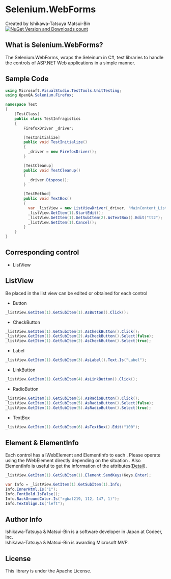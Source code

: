 # Selenium.WebForms

Created by Ishikawa-Tatsuya Matsui-Bin  
[![NuGet Version and Downloads count](https://buildstats.info/nuget/Selenium.WebForms)](https://www.nuget.org/packages/Selenium.WebForms/)

What is Selenium.WebForms?
---
The Selenium.WebForms, wraps the Seleinum in C#, test libraries to handle the controls of ASP.NET Web applications in a simple manner.

Sample Code
---
```cs  
using Microsoft.VisualStudio.TestTools.UnitTesting;
using OpenQA.Selenium.Firefox;

namespace Test
{
    [TestClass]
    public class TestInfragistics
    {
        FirefoxDriver _driver;

        [TestInitialize]
        public void TestInitialize()
        {
          _driver = new FirefoxDriver();
        }

        [TestCleanup]
        public void TestCleanup()
        {
          _driver.Dispose();
        }

        [TestMethod]
        public void TextBox()
        {
          var _listView = new ListViewDriver(_driver, "MainContent_ListViewTestTarget");
          _listView.GetItem(1).StartEdit();
          _listView.GetItem(1).GetSubItem(2).AsTextBox().Edit("tt2");
          _listView.GetItem(1).Cancel();
        }
    }
}
```
Corresponding control
---
- ListView


ListView
---
Be placed in the list view can be edited or obtained for each control

- Button
```cs 
_listView.GetItem(1).GetSubItem(1).AsButton().Click();
```
- CheckButton
```cs 
_listView.GetItem(1).GetSubItem(2).AsCheckButton().Click();
_listView.GetItem(1).GetSubItem(2).AsCheckButton().Select(false);
_listView.GetItem(1).GetSubItem(2).AsCheckButton().Select(true);
```
- Label
```cs 
_listView.GetItem(1).GetSubItem(3).AsLabel().Text.Is("Label");
```
- LinkButton
```cs 
_listView.GetItem(1).GetSubItem(4).AsLinkButton().Click();
```
- RadioButton
```cs 
_listView.GetItem(1).GetSubItem(5).AsRadioButton().Click();
_listView.GetItem(1).GetSubItem(5).AsRadioButton().Select(false);
_listView.GetItem(1).GetSubItem(5).AsRadioButton().Select(true);
```
- TextBox
```cs 
_listView.GetItem(1).GetSubItem(6).AsTextBox().Edit("100");
```

Element & ElementInfo
---
Each control has a IWebElement and ElementInfo to each . Please operate using the IWebElement directly depending on the situation . Also ElementInfo is useful to get the information of the attributes([Detail](https://github.com/Codeer-Software/Selenium.StandardControls/blob/master/README.md#about-element--elementinfo)).

```cs 
_listView.GetItem(1).GetSubItem(1).Element.SendKeys(Keys.Enter);

var Info = _listView.GetItem(1).GetSubItem(1).Info;
Info.InnerHtml.Is("1");
Info.FontBold.IsFalse();
Info.BackGroundColor.Is("rgba(219, 112, 147, 1)");
Info.TextAlign.Is("left");
```
Author Info
---
Ishikawa-Tatsuya & Matsui-Bin is a software developer in Japan at Codeer, Inc.  
Ishikawa-Tatsuya & Matsui-Bin is awarding Microsoft MVP.

License
---
This library is under the Apache License.
